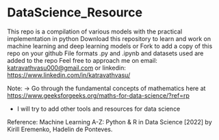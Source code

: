 # DataScience_Resource
This repo is a compilation of various models with the practical implementation in python
Download this repository to learn and work on machine learning and deep learning models or Fork to add a copy of this repo on your github
File formats .py and .ipynb and datasets used are added to the repo
Feel free to approach me on email: katravathvasu000@gmail.com or linkedin: https://www.linkedin.com/in/katravathvasu/

Note:
-> Go through the fundamental concepts of mathematics here at https://www.geeksforgeeks.org/maths-for-data-science/?ref=rp

* I will try to add other tools and resources for data science

Reference: Machine Learning A-Z: Python & R in Data Science [2022] by Kirill Eremenko, Hadelin de Ponteves.
